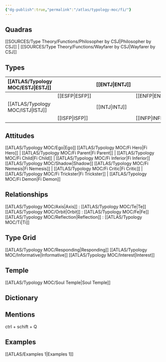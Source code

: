 ```yaml
---
{"dg-publish":true,"permalink":"/atlas/typology-moc/fi/"}
---
```



## Quadras
[[SOURCES/Type Theory/Functions/Philosopher by CSJ\|Philosopher by CSJ]] | [[SOURCES/Type Theory/Functions/Wayfarer by CSJ\|Wayfarer by CSJ]] 

## Types 

| [[ATLAS/Typology MOC/ESTJ\|ESTJ]]&nbsp; |  |  [[ENTJ\|ENTJ]]      |  |
|:---------------|:-----------|:---------------|:---------------|
|  | [[ESFP\|ESFP]]   |  | [[ENFP\|ENFP]]       |
| [[ATLAS/Typology MOC/ISTJ\|ISTJ]]       | |  [[INTJ\|INTJ]]      |   |
|  |  [[ISFP\|ISFP]]  |    | [[INFP\|INFP]]       |  

## Attitudes
[[ATLAS/Typology MOC/Ego\|Ego]]
[[ATLAS/Typology MOC/Fi Hero\|Fi Hero]] | [[ATLAS/Typology MOC/Fi Parent\|Fi Parent]] | [[ATLAS/Typology MOC/Fi Child\|Fi Child]] | [[ATLAS/Typology MOC/Fi Inferior\|Fi Inferior]]
[[ATLAS/Typology MOC/Shadow\|Shadow]] 
[[ATLAS/Typology MOC/Fi Nemesis\|Fi Nemesis]] | [[ATLAS/Typology MOC/Fi Critic\|Fi Critic]] | [[ATLAS/Typology MOC/Fi Trickster\|Fi Trickster]] | [[ATLAS/Typology MOC/Fi Demon\|Fi Demon]]

## Relationships 
[[ATLAS/Typology MOC/Axis\|Axis]] : [[ATLAS/Typology MOC/Te\|Te]] 
[[ATLAS/Typology MOC/Orbit\|Orbit]] :  [[ATLAS/Typology MOC/Fe\|Fe]] 
[[ATLAS/Typology MOC/Reflection\|Reflection]]  : [[ATLAS/Typology MOC/Ti\|Ti]]

## Type Grid 
[[ATLAS/Typology MOC/Responding\|Responding]]
[[ATLAS/Typology MOC/Informative\|Informative]]
[[ATLAS/Typology MOC/Interest\|Interest]] 

## Temple 
[[ATLAS/Typology MOC/Soul Temple\|Soul Temple]]

## Dictionary


## Mentions 
ctrl + schift + Q

## Examples 
[[ATLAS/Examples 1\|Examples 1]] 
